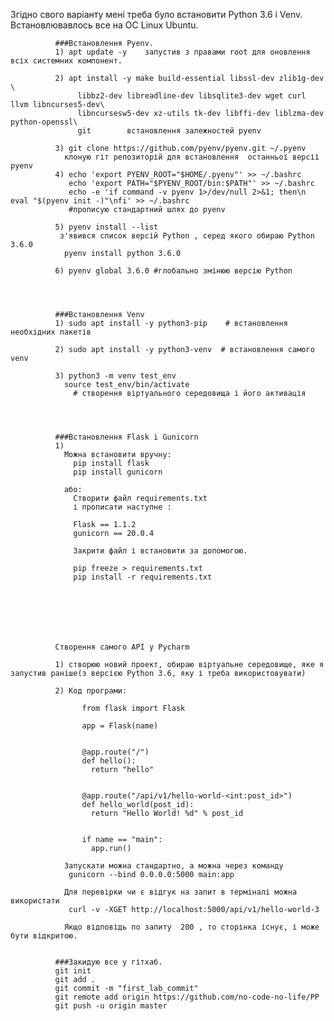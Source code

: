 Згідно свого варіанту мені треба було встановити Python 3.6 і Venv.
Встановлювавлось все на ОС Linux Ubuntu.

              ###Встановлення Pyenv.
              1) apt update -y    запустив з правами root для оновлення всіх системних компонент.
              
              2) apt install -y make build-essential libssl-dev zlib1g-dev \
                   libbz2-dev libreadline-dev libsqlite3-dev wget curl llvm libncurses5-dev\
                   libncursesw5-dev xz-utils tk-dev libffi-dev liblzma-dev python-openssl\
                   git        встановлення залежностей pyenv
                   
              3) git clone https://github.com/pyenv/pyenv.git ~/.pyenv 
                клоную гіт репозиторій для встановлення  останньої версії pyenv
              4) echo 'export PYENV_ROOT="$HOME/.pyenv"' >> ~/.bashrc
                 echo 'export PATH="$PYENV_ROOT/bin:$PATH"' >> ~/.bashrc
                 echo -e 'if command -v pyenv 1>/dev/null 2>&1; then\n eval "$(pyenv init -)"\nfi' >> ~/.bashrc
                 #прописую стандартний шлях до pyenv
              
              5) pyenv install --list
               з'явився список версій Python , серед якого обираю Python 3.6.0
                pyenv install python 3.6.0
              
              6) pyenv global 3.6.0 #глобально змінюю версію Python
              
              
              
              
              ###Встановлення Venv
              1) sudo apt install -y python3-pip    # встановлення необхідних пакетів
              
              2) sudo apt install -y python3-venv  # встановлення самого venv
              
              3) python3 -m venv test_env  
                source test_env/bin/activate
                  # створення віртуального середовища і його активація 
               
              
              
              
              ###Встановлення Flask i Gunicorn
              1) 
                Можна встановити вручну:
                  pip install flask
                  pip install gunicorn
              
                або:
                  Створити файл requirements.txt 
                  і прописати наступне :
                  
                  Flask == 1.1.2
                  gunicorn == 20.0.4
                  
                  Закрити файл і встановити за допомогою.
                  
                  pip freeze > requirements.txt 
                  pip install -r requirements.txt
               
               
               
                       
                            
              
              
              Створення самого API у Pycharm
              
              1) створюю новий проект, обираю віртуальне середовище, яке я запустив раніше(з версією Python 3.6, яку і треба використовувати)
              
              2) Код програми:
              
                    from flask import Flask

                    app = Flask(name)


                    @app.route("/")
                    def hello():
                      return "hello"


                    @app.route("/api/v1/hello-world-<int:post_id>")
                    def hello_world(post_id):
                      return "Hello World! %d" % post_id


                    if name == "main":
                      app.run()
               
                Запускати можна стандартно, а можна через команду 
                 gunicorn --bind 0.0.0.0:5000 main:app
                
                Для перевірки чи є відгук на запит в терміналі можна використати 
                 curl -v -XGET http://localhost:5000/api/v1/hello-world-3
                 
                Якщо відповідь по запиту  200 , то сторінка існує, і може бути відкритою.
                
                    
              ###Закидую все у гітхаб.
              git init
              git add .
              git commit -m "first_lab_commit"
              git remote add origin https://github.com/no-code-no-life/PP
              git push -u origin master
